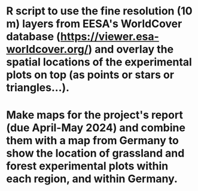 # R script to use the fine resolution (10 m) layers from EESA's WorldCover database (https://viewer.esa-worldcover.org/) and overlay the spatial locations of the experimental plots on top (as points or stars or triangles...).
# Make maps for the project's report (due April-May 2024) and combine them with a map from Germany to show the location of grassland and forest experimental plots within each region, and within Germany.
